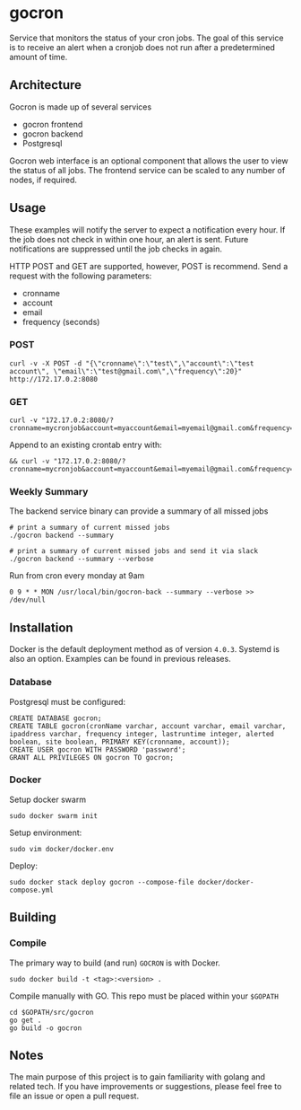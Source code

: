 # gocron
Service that monitors the status of your cron jobs. The goal of this service is to
receive an alert when a cronjob does not run after a predetermined amount of time.


## Architecture
Gocron is made up of several services
- gocron frontend
- gocron backend
- Postgresql

Gocron web interface is an optional component that allows the user
to view the status of all jobs. The frontend service can be scaled to any number
of nodes, if required.


## Usage
These examples will notify the server to expect a notification every hour. If the job
does not check in within one hour, an alert is sent. Future notifications are
suppressed until the job checks in again.

HTTP POST and GET are supported, however, POST is recommend. Send a request
with the following parameters:
- cronname
- account
- email
- frequency (seconds)

### POST
```
curl -v -X POST -d "{\"cronname\":\"test\",\"account\":\"test account\", \"email\":\"test@gmail.com\",\"frequency\":20}" http://172.17.0.2:8080
```

### GET
```
curl -v "172.17.0.2:8080/?cronname=mycronjob&account=myaccount&email=myemail@gmail.com&frequency=3600"
```
Append to an existing crontab entry with:
```
&& curl -v "172.17.0.2:8080/?cronname=mycronjob&account=myaccount&email=myemail@gmail.com&frequency=3600"
```


### Weekly Summary
The backend service binary can provide a summary of all missed jobs
```
# print a summary of current missed jobs
./gocron backend --summary

# print a summary of current missed jobs and send it via slack
./gocron backend --summary --verbose
```

Run from cron every monday at 9am
```
0 9 * * MON /usr/local/bin/gocron-back --summary --verbose >> /dev/null
```


## Installation

Docker is the default deployment method as of version `4.0.3`. Systemd is also
an option. Examples can be found in previous releases.

### Database
Postgresql must be configured:
```
CREATE DATABASE gocron;
CREATE TABLE gocron(cronName varchar, account varchar, email varchar, ipaddress varchar, frequency integer, lastruntime integer, alerted boolean, site boolean, PRIMARY KEY(cronname, account));
CREATE USER gocron WITH PASSWORD 'password';
GRANT ALL PRIVILEGES ON gocron TO gocron;
```

### Docker
Setup docker swarm
```
sudo docker swarm init
```
Setup environment:
```
sudo vim docker/docker.env
```
Deploy:
```
sudo docker stack deploy gocron --compose-file docker/docker-compose.yml
```


## Building

### Compile
The primary way to build (and run) `GOCRON` is with Docker. 
```
sudo docker build -t <tag>:<version> .
```

Compile manually with GO. This repo must be placed within your `$GOPATH`
```
cd $GOPATH/src/gocron
go get .
go build -o gocron
```


## Notes
The main purpose of this project is to gain familiarity with golang and related tech. If you have improvements or suggestions, please feel free to file an issue or open a pull request.
